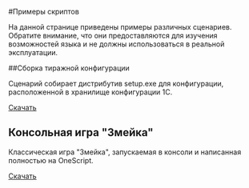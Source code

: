 #Примеры скриптов

На данной странице приведены примеры различных сценариев. Обратите внимание, что они предоставляются для изучения возможностей языка и не должны использоваться в реальной эксплуатации.

##Сборка тиражной конфигурации

Сценарий собирает дистрибутив setup.exe для конфигурации, расположенной в хранилище конфигурации 1С.

[Скачать](/downloads/examples/distr_build.os)

## Консольная игра "Змейка"

Классическая игра "Змейка", запускаемая в консоли и написанная полностью на OneScript.

[Скачать](/downloads/examples/snake.os)
